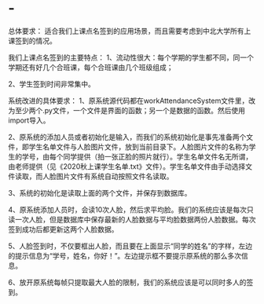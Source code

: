 # -
总体要求：
适合我们上课点名签到的应用场景，而且需要考虑到中北大学所有上课签到的情况。

我们上课点名签到的主要特点：
1、流动性很大：每个学期的学生都不同，同一个学期还有好几个合班课，每个合班课由几个班级组成；

2、学生签到时间非常集中。


系统改进的具体要求：
1、原系统源代码都在workAttendanceSystem文件里，改为至少两个.py文件，一个文件是界面的函数；另一个是数据的函数。然后使用import导入。

2、原系统的添加人员或者初始化是输入，而我们的系统初始化是事先准备两个文件，即学生名单文件与人脸图片文件，放到当前目录下。人脸图片文件的名称为学生的学号，由每个同学提供（拍一张正脸的照片就行）。学生名单文件名无所谓，由老师提供（见《2020秋上课学生名单.txt》文件）。学生名单文件由手动选择文件读取，而人脸图片文件有系统自动按照文件名读取。

3、系统的初始化是读取上面的两个文件，并保存到数据库。

4、原系统添加人员时，会读10次人脸，然后求平均脸。我们的系统应该是每次只读一次人脸，但是数据库中保存最新的人脸数据与平均脸数据两份人脸数据。每次签到成功后都更新这两个人脸数据。

5、人脸签到时，不仅要框出人脸，而且要在上面显示“同学的姓名”的字样，左边的提示信息为“学号，姓名，你好！”。左边提示框不要提示原系统的那么多次信息。

6、放开原系统每帧只提取最大人脸的限制，我们的系统应该是可以同时多人的签到。
